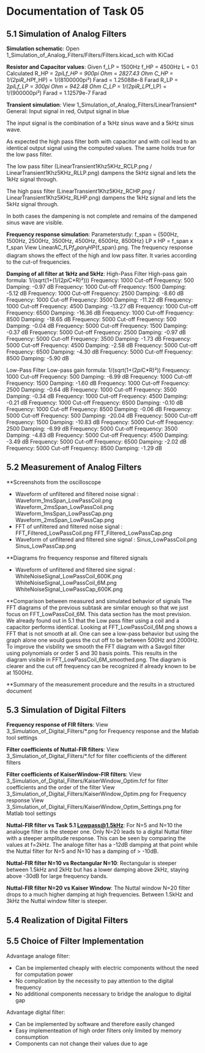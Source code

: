 # Documentation of Task 05

## 5.1 Simulation of Analog Filters

**Simulation schematic**:
Open 1_Simulation_of_Analog_Filters/Filters/Filters.kicad_sch with KiCad

**Resistor and Capacitor values**:
Given f_LP = 1500Hz
      f_HP = 4500Hz
      L = 0.1
Calculated
      R_HP = 2*pi*L*f_HP = 900pi Ohm = 2827.43 Ohm
      C_HP = 1/(2*pi*R_HP*f_HP) = 1/(8100000pi²) Farad = 1.25088e-8 Farad
      R_LP = 2*pi*L*f_LP = 300pi Ohm = 942.48 Ohm
      C_LP = 1/(2*pi*R_LP*f_LP) = 1/(900000pi²) Farad  = 1.12579e-7 Farad
      
**Transient simulation**:
View 1_Simulation_of_Analog_Filters/LinearTransient*
General: Input signal in red, Output signal in blue

The input signal is the combination of a 1kHz sinus wave and a 5kHz sinus wave.

As expected the high pass filter both with capacitor and with coil lead to an identical output signal using the computed values. The same holds true for the low pass filter.

The low pass filter (LinearTransient1Khz5KHz_RCLP.png / LinearTransient1Khz5KHz_RLLP.png) dampens the 5kHz signal and lets the 1kHz signal through.

The high pass filter (LinearTransient1Khz5KHz_RCHP.png / LinearTransient1Khz5KHz_RLHP.png) dampens the 1kHz signal and lets the 5kHz signal through.
      
In both cases the dampening is not complete and remains of the dampened sinus wave are visible.

**Frequency response simulation**:
Parameterstudy: f_span = {500Hz, 1500Hz, 2500Hz, 3500Hz, 4500Hz, 6500Hz, 8500Hz}
                LP x HP = f_span x f_span
View LinearAC_fLP${f_span}_fHP${f_span}.png. The frequency response diagram shows the effect of the high and low pass filter. It varies according to the cut-of frequencies.

**Damping of all filter at 1kHz and 5kHz**:
High-Pass Filter
High-pass gain formula: 1/(sqrt(1+(1/(2*pi*C*R)²)))
Frequency: 1000   Cut-off Frequency:  500   Damping: -0.97 dB
Frequency: 1000   Cut-off Frequency: 1500   Damping: -5.12 dB
Frequency: 1000   Cut-off Frequency: 2500   Damping: -8.60 dB
Frequency: 1000   Cut-off Frequency: 3500   Damping: -11.22 dB
Frequency: 1000   Cut-off Frequency: 4500   Damping: -13.27 dB
Frequency: 1000   Cut-off Frequency: 6500   Damping: -16.36 dB
Frequency: 1000   Cut-off Frequency: 8500   Damping: -18.65 dB
Frequency: 5000   Cut-off Frequency:  500   Damping: -0.04 dB
Frequency: 5000   Cut-off Frequency: 1500   Damping: -0.37 dB
Frequency: 5000   Cut-off Frequency: 2500   Damping: -0.97 dB
Frequency: 5000   Cut-off Frequency: 3500   Damping: -1.73 dB
Frequency: 5000   Cut-off Frequency: 4500   Damping: -2.58 dB
Frequency: 5000   Cut-off Frequency: 6500   Damping: -4.30 dB
Frequency: 5000   Cut-off Frequency: 8500   Damping: -5.90 dB


Low-Pass Filter
Low-pass gain formula: 1/(sqrt(1+(2*pi*C*R)²))
Frequency: 1000   Cut-off Frequency:  500   Damping: -6.99 dB
Frequency: 1000   Cut-off Frequency: 1500   Damping: -1.60 dB
Frequency: 1000   Cut-off Frequency: 2500   Damping: -0.64 dB
Frequency: 1000   Cut-off Frequency: 3500   Damping: -0.34 dB
Frequency: 1000   Cut-off Frequency: 4500   Damping: -0.21 dB
Frequency: 1000   Cut-off Frequency: 6500   Damping: -0.10 dB
Frequency: 1000   Cut-off Frequency: 8500   Damping: -0.06 dB
Frequency: 5000   Cut-off Frequency:  500   Damping: -20.04 dB
Frequency: 5000   Cut-off Frequency: 1500   Damping: -10.83 dB
Frequency: 5000   Cut-off Frequency: 2500   Damping: -6.99 dB
Frequency: 5000   Cut-off Frequency: 3500   Damping: -4.83 dB
Frequency: 5000   Cut-off Frequency: 4500   Damping: -3.49 dB
Frequency: 5000   Cut-off Frequency: 6500   Damping: -2.02 dB
Frequency: 5000   Cut-off Frequency: 8500   Damping: -1.29 dB


## 5.2 Measurement of Analog Filters

**Screenshots from the oscilloscope
- Waveform of unfiltered and filtered noise signal : 
Waveform_1msSpan_LowPassCoil.png
Waveform_2msSpan_LowPassCoil.png
Waveform_1msSpan_LowPassCap.png
Waveform_2msSpan_LowPassCap.png
- FFT of unfiltered and filtered noise signal : 
FFT_Filtered_LowPassCoil.png
FFT_Filtered_LowPassCap.png
- Waveform of unfiltered and filtered sine signal : 
Sinus_LowPassCoil.png
Sinus_LowPassCap.png

**Diagrams fro frequency response and filtered signals
- Waveform of unfiltered and filtered sine signal : 
WhiteNoiseSignal_LowPassCoil_600K.png
WhiteNoiseSignal_LowPassCoil_6M.png
WhiteNoiseSignal_LowPassCap_600K.png

**Comparison between measured and simulated behavior of signals
The FFT diagrams of the previous subtask are similar enough so that we just focus on FFT_LowPassCoil_6M. This data section has the most prevision. We already found out in 5.1 that the Low pass filter using a coil and a capacitor performs identical.
Looking at FFT_LowPassCoil_6M.png shows a FFT that is not smooth at all. One can see a low-pass behavior but using the graph alone one would guess the cut off to be between 500Hz and 2000Hz.
To improve the visbility we smooth the FFT diagram with a Savgol filter using polynomials or order 5 and 30 basis points. This results in the diagram visible in FFT_LowPassCoil_6M_smoothed.png. The diagram is clearer and the cut off frequency can be recognized if already known to be at 1500Hz.

**Summary of the measurement procedure and the results in a structured document



## 5.3 Simulation of Digital Filters

**Frequency response of FIR filters**:
View 3_Simulation_of_Digital_Filters/*.png for Frequency response and the Matlab tool settings

**Filter coefficients of Nuttal-FIR filters**:
View 3_Simulation_of_Digital_Filters/*.fcf for filter coefficients of the different filters

**Filter coefficients of KaiserWindow-FIR filters**:
View 3_Simulation_of_Digital_Filters/KaiserWindow_Optim.fcf for filter coefficients and the order of the filter
View 3_Simulation_of_Digital_Filters/KaiserWindow_Optim.png for Frequency response
View 3_Simulation_of_Digital_Filters/KaiserWindow_Optim_Settings.png for Matlab tool settings

**Nuttal-FIR filter vs Task 5.1 Lowpass@1.5kHz**:
For N=5 and N=10 the analouge filter is the steeper one. Only N=20 leads to a digital Nuttal filter with a steeper amplitude response. This can be seen by comparing the values at f=2kHz. The analoge filter has a -12dB damping at that point while the Nuttal filter for N=5 and N=10 has a damping of > -10dB.

**Nuttal-FIR filter N=10 vs Rectangular N=10**:
Rectangular is steeper between 1.5kHz and 2kHz but has a lower damping above 2kHz, staying above -30dB for large frequency bands.

**Nuttal-FIR filter N=20 vs Kaiser Window**:
The Nuttal window N=20 filter drops to a much higher damping at high frequencies. Between 1.5kHz and 3kHz the Nuttal window filter is steeper.

## 5.4 Realization of Digital Filters

## 5.5 Choice of Filter Implementation

Advantage analoge filter:
- Can be implemented cheaply with electric components without the need for computation power
- No compilcation by the necessity to pay attention to the digital frequency
- No additional components necessary to bridge the analogue to digital gap

Advantage digital filter:
- Can be implemented by software and therefore easily changed
- Easy implementeation of high order filters only limited by memory consumption
- Components can not change their values due to age
